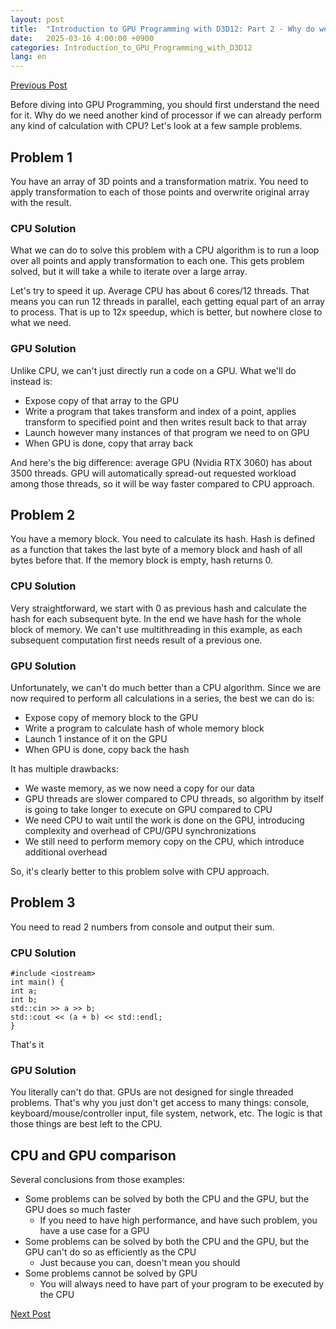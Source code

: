 ```yaml
---
layout: post
title:  "Introduction to GPU Programming with D3D12: Part 2 - Why do we need GPUs?"
date:   2025-03-16 4:00:00 +0900
categories: Introduction_to_GPU_Programming_with_D3D12
lang: en
---
```


[Previous Post](Introduction-to-GPU-Programming-with-D3D12-Part-1-Intro.html)

Before diving into GPU Programming, you should first understand the need for it. Why do we need another kind of processor if we can already perform any kind of calculation with CPU? Let's look at a few sample problems.

## Problem 1

You have an array of 3D points and a transformation matrix. You need to apply transformation to each of those points and overwrite original array with the result.

### CPU Solution

What we can do to solve this problem with a CPU algorithm is to run a loop over all points and apply transformation to each one. This gets problem solved, but it will take a while to iterate over a large array.

Let's try to speed it up. Average CPU has about 6 cores/12 threads. That means you can run 12 threads in parallel, each getting equal part of an array to process. That is up to 12x speedup, which is better, but nowhere close to what we need.

### GPU Solution

Unlike CPU, we can't just directly run a code on a GPU. What we'll do instead is:

- Expose copy of that array to the GPU
- Write a program that takes transform and index of a point, applies transform to specified point and then writes result back to that array
- Launch however many instances of that program we need to on GPU
- When GPU is done, copy that array back

And here's the big difference: average GPU (Nvidia RTX 3060) has about 3500 threads. GPU will automatically spread-out requested workload among those threads, so it will be way faster compared to CPU approach.

## Problem 2

You have a memory block. You need to calculate its hash. Hash is defined as a function that takes the last byte of a memory block and hash of all bytes before that. If the memory block is empty, hash returns 0.

### CPU Solution

Very straightforward, we start with 0 as previous hash and calculate the hash for each subsequent byte. In the end we have hash for the whole block of memory. We can't use multithreading in this example, as each subsequent computation first needs result of a previous one.

### GPU Solution

Unfortunately, we can't do much better than a CPU algorithm. Since we are now required to perform all calculations in a series, the best we can do is:

- Expose copy of memory block to the GPU
- Write a program to calculate hash of whole memory block
- Launch 1 instance of it on the GPU
- When GPU is done, copy back the hash

It has multiple drawbacks:

- We waste memory, as we now need a copy for our data
- GPU threads are slower compared to CPU threads, so algorithm by itself is going to take longer to execute on GPU compared to CPU
- We need CPU to wait until the work is done on the GPU, introducing complexity and overhead of CPU/GPU synchronizations
- We still need to perform memory copy on the CPU, which introduce additional overhead

So, it's clearly better to this problem solve with CPU approach.

## Problem 3

You need to read 2 numbers from console and output their sum.

### CPU Solution

```  
#include <iostream>
int main() {  
int a;  
int b;  
std::cin >> a >> b;  
std::cout << (a + b) << std::endl;  
}  
```

That's it

### GPU Solution

You literally can't do that. GPUs are not designed for single threaded problems. That's why you just don't get access to many things: console, keyboard/mouse/controller input, file system, network, etc. The logic is that those things are best left to the CPU.

## CPU and GPU comparison

Several conclusions from those examples:

- Some problems can be solved by both the CPU and the GPU, but the GPU does so much faster
  - If you need to have high performance, and have such problem, you have a use case for a GPU
- Some problems can be solved by both the CPU and the GPU, but the GPU can't do so as efficiently as the CPU
  - Just because you can, doesn't mean you should
- Some problems cannot be solved by GPU
  - You will always need to have part of your program to be executed by the CPU

[Next Post](Introduction-to-GPU-Programming-with-D3D12-Part-3-History.html)
